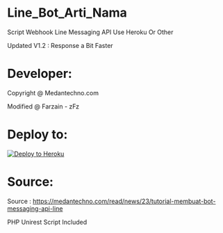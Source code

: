 # Line_Bot_Arti_Nama
Script Webhook Line Messaging API Use Heroku Or Other

Updated V1.2 : Response a Bit Faster

# Developer:
Copyright @ Medantechno.com

Modified @ Farzain - zFz

# Deploy to:
[![Deploy to Heroku](https://www.herokucdn.com/deploy/button.svg)](https://heroku.com/deploy)

# Source:
Source : https://medantechno.com/read/news/23/tutorial-membuat-bot-messaging-api-line

PHP Unirest Script Included
